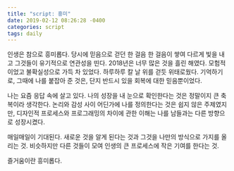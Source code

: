 ```yaml
---
title: "script: 흥미"
date: 2019-02-12 08:26:28 -0400
categories: script
tags: daily
---
```


인생은 참으로 흥미롭다. 당시에 믿음으로 걷던 한 걸음 한 걸음이 쌓여 다르게 빛을 내고 그것들이 유기적으로 연관성을 띤다. 2018년은 너무 많은 것을 흘린 해였다. 모험적이었고 불확실성으로 가득 차 있었다. 하루하루 칼 날 위를 걷듯 위태로웠다. 기억하기로, 그때에 나를 붙잡아 준 것은, 단지 반드시 있을 회복에 대한 믿음뿐이었다.

나는 요즘 응답 속에 살고 있다. 나의 성장을 내 눈으로 확인한다는 것은 정말이지 큰 축복이라 생각한다. 논리와 감성 사이 어딘가에 나를 정의한다는 것은 쉽지 않은 주제였지만, 디자인적 프로세스와 프로그래밍의 차이에 관한 이해는 나를 남들과는 다른 방향으로 성장시켰다.

매일매일이 기대된다. 새로운 것을 알게 된다는 것과 그것을 나만의 방식으로 가지를 올리는 것. 비슷하지만 다른 것들이 모여 인생의 큰 프로세스에 작은 기여를 한다는 것.

즐거움이란 흥미롭다.
